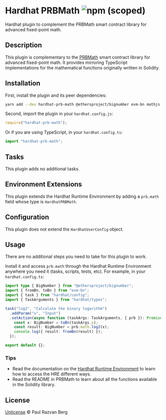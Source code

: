# Hardhat PRBMath ![npm (scoped)](https://img.shields.io/npm/v/hardhat-prb-math)

Hardhat plugin to complement the PRBMath smart contract library for advanced fixed-point math.

## Description

This plugin is complementary to the [PRBMath](../prb-math) smart contract library for advanced fixed-point math. It provides
mirroring TypeScript implementations for the mathematical functions originally written in Solidity.

## Installation

First, install the plugin and its peer dependencies:

```sh
yarn add --dev hardhat-prb-math @ethersproject/bignumber evm-bn mathjs
```

Second, import the plugin in your `hardhat.config.js`:

```js
require("hardhat-prb-math");
```

Or if you are using TypeScript, in your `hardhat.config.ts`:

```ts
import "hardhat-prb-math";
```

## Tasks

This plugin adds no additional tasks.

## Environment Extensions

This plugin extends the Hardhat Runtime Environment by adding a `prb.math` field whose type is `HardhatPRBMath`.

## Configuration

This plugin does not extend the `HardhatUserConfig` object.

## Usage

There are no additional steps you need to take for this plugin to work.

Install it and access `prb.math` through the Hardhat Runtime Environment anywhere you need it (tasks, scripts, tests,
etc). For example, in your `hardhat.config.ts`:

```ts
import type { BigNumber } from "@ethersproject/bignumber";
import { fromBn, toBn } from "evm-bn";
import { task } from "hardhat/config";
import { TaskArguments } from "hardhat/types";

task("log2", "Calculate the binary logarithm")
  .addParam("x", "Input")
  .setAction(async function (taskArgs: TaskArguments, { prb }): Promise<void> {
    const x: BigNumber = toBn(taskArgs.x);
    const result: BigNumber = prb.math.log2(x);
    console.log({ result: fromBn(result) });
  });

export default {};
```

### Tips

- Read the documentation on the [Hardhat Runtime
  Environment](https://hardhat.org/advanced/hardhat-runtime-environment.html) to learn how to access the HRE different ways.
- Read the README in PRBMath to learn about all the functions available in the Solidity library.

## License

[Unlicense](./LICENSE.md) © Paul Razvan Berg
